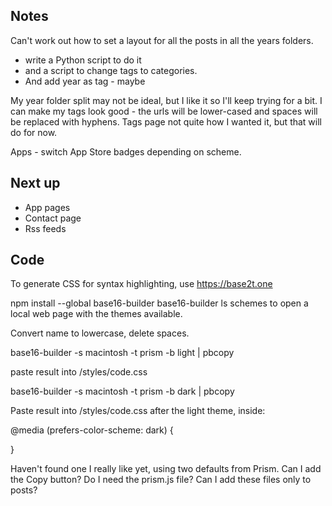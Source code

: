 ## Notes

Can't work out how to set a layout for all the posts in all the years folders.
 - write a Python script to do it
 - and a script to change tags to categories.
 - And add year as tag - maybe

My year folder split may not be ideal, but I like it so I'll keep trying for a bit.
I can make my tags look good - the urls will be lower-cased and spaces will be replaced with hyphens.
Tags page not quite how I wanted it, but that will do for now.

Apps - switch App Store badges depending on scheme.


## Next up

- App pages
- Contact page
- Rss feeds


## Code

To generate CSS for syntax highlighting, use https://base2t.one

npm install --global base16-builder
base16-builder ls schemes to open a local web page with the themes available.

Convert name to lowercase, delete spaces.

base16-builder -s macintosh -t prism -b light | pbcopy

paste result into /styles/code.css

base16-builder -s macintosh -t prism -b dark | pbcopy

Paste result into /styles/code.css after the light theme, inside:

@media (prefers-color-scheme: dark) {

}

Haven't found one I really like yet, using two defaults from Prism.
Can I add the Copy button?
Do I need the prism.js file?
Can I add these files only to posts?
